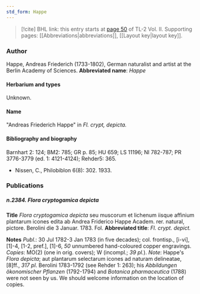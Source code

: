 ```yaml
---
std_form: Happe
---
```


> [!cite] BHL link: this entry starts at [page 50](https://www.biodiversitylibrary.org/page/33068292) of TL-2 Vol. II.
> Supporting pages: [[Abbreviations|abbreviations]], [[Layout key|layout key]].

### Author

Happe, Andreas Friederich (1733-1802), German naturalist and artist at the Berlin Academy of Sciences. 
**Abbreviated name**: *Happe*

#### Herbarium and types

Unknown.

#### Name

"Andreas Friederich Happe" in *Fl. crypt, depicta.*

#### Bibliography and biography

Barnhart 2: 124; BM2: 785; GR p. 85; HU 659; LS 11196; NI 782-787; PR 3776-3779 (ed. 1: 4121-4124); Rehder5: 365.
- Nissen, C., Philobiblon 6(8): 302. 1933.

### Publications

##### n.2384. Flora cryptogamica depicta

**Title**
*Flora cryptogamica depicta* seu muscorum et lichenum iisque affinium plantarum icones edita ab Andrea Friderico Happe Academ. rer. natural, pictore. Berolini die 3 Januar. 1783. Fol.
**Abbreviated title**: *Fl. crypt. depict.*

**Notes**
*Publ*.: 30 Jul 1782-3 Jan 1783 (in five decades); col. frontisp., \[i-vi\], \[1\]-4, \[1-2, pref.\], \[1\]-6, *50* unnumbered hand-coloured copper engravings. *Copies*: MO(2) (one in orig. covers); W (incompl.; *39 pl.*).
*Note*: Happe's *Flora depicta*; aut plantarum selectarum icones ad naturam delineatae, \[8\]ff., *317 pl*. Berolini 1783-1792 (see Rehder 1: 263); his *Abbildungen ökonomischer Pflanzen* (1792-1794) and *Botanica pharmaceutica* (1788) were not seen by us. We should welcome information on the location of copies.

